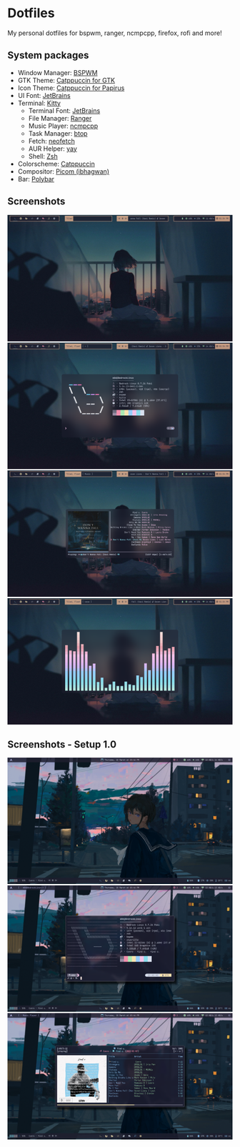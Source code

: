 # Dotfiles
My personal dotfiles for bspwm, ranger, ncmpcpp, firefox, rofi and more!




## System packages
- Window Manager: [BSPWM](https://github.com/baskerville/bspwm) 
- GTK Theme: [Catppuccin for GTK](https://github.com/catppuccin/gtk)
- Icon Theme: [Catppuccin for Papirus](https://github.com/catppuccin/papirus-folders)
- UI Font: [JetBrains](https://www.jetbrains.com/es-es/lp/mono/) 
- Terminal: [Kitty](https://sw.kovidgoyal.net/kitty/) 
   - Terminal Font: [JetBrains](https://www.jetbrains.com/es-es/lp/mono/) 
   - File Manager: [Ranger](https://github.com/ranger/ranger) 
   - Music Player: [ncmpcpp](https://rybczak.net/ncmpcpp/) 
   - Task Manager: [btop](https://github.com/aristocratos/btop) 
   - Fetch: [neofetch](https://github.com/dylanaraps/neofetch) 
   - AUR Helper: [yay](https://github.com/Jguer/yay) 
   - Shell: [Zsh](https://www.zsh.org/) 
- Colorscheme: [Catppuccin](https://github.com/catppuccin/catppuccin) 
- Compositor: [Picom (ibhagwan)](https://github.com/ibhagwan/picom) 
- Bar: [Polybar](https://github.com/polybar/polybar) 




## Screenshots 
![Desktop Screenshots](https://raw.githubusercontent.com/MoisesMP/dotfiles/main/Screenshots-2.0/desktop.png)
![Desktop Screenshots](https://raw.githubusercontent.com/MoisesMP/dotfiles/main/Screenshots-2.0/neofetch.png)
![Desktop Screenshots](https://raw.githubusercontent.com/MoisesMP/dotfiles/main/Screenshots-2.0/ncmpcpp.png)
![Desktop Screenshots](https://raw.githubusercontent.com/MoisesMP/dotfiles/main/Screenshots-2.0/cava.png)


## Screenshots - Setup 1.0 

![Desktop BSPWM](https://raw.githubusercontent.com/MoisesMP/dotfiles/main/Screenshots-1.0/desktop.png)
![Desktop BSPWM](https://raw.githubusercontent.com/MoisesMP/dotfiles/main/Screenshots-1.0/neofetch.png)
![Desktop BSPWM](https://raw.githubusercontent.com/MoisesMP/dotfiles/main/Screenshots-1.0/ncmpcpp.png)
